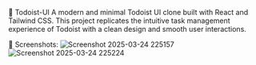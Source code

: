 📝 Todoist-UI
A modern and minimal Todoist UI clone built with React and Tailwind CSS. This project replicates the intuitive task management experience of Todoist with a clean design and smooth user interactions.

📸 Screenshots:
![Screenshot 2025-03-24 225157](https://github.com/user-attachments/assets/73797fe5-06cf-49b4-93a4-36f222686cad)
![Screenshot 2025-03-24 225224](https://github.com/user-attachments/assets/5c27f0d8-46cd-4f98-aab3-ccffbc204fd5)

